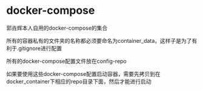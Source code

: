# docker-compose

郭垚辉本人自用的docker-compose的集合



所有的容器私有的文件夹的名称都必须要命名为container_data，这样子是为了有利于.gitignore进行配置



所有的docker-compose配置文件放在config-repo

如果要使用这些docker-compose配置启动容器，需要先拷贝到在docker_container下相应的repo目录下面，然后才能进行启动